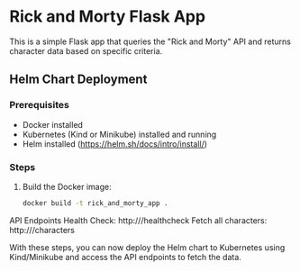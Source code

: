 # Rick and Morty Flask App

This is a simple Flask app that queries the "Rick and Morty" API and returns character data based on specific criteria.

## Helm Chart Deployment

### Prerequisites

- Docker installed
- Kubernetes (Kind or Minikube) installed and running
- Helm installed (https://helm.sh/docs/intro/install/)

### Steps

1. Build the Docker image:
   ```bash
   docker build -t rick_and_morty_app .


API Endpoints
Health Check: http://<minikube-ip>/healthcheck
Fetch all characters: http://<minikube-ip>/characters

With these steps, you can now deploy the Helm chart to Kubernetes using Kind/Minikube and access the API endpoints to fetch the data.

